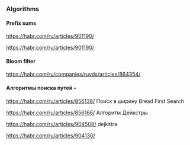 ### Algorithms

#### Prefix sums 

https://habr.com/ru/articles/901190/

https://habr.com/ru/articles/901190/


#### Bloom filter

https://habr.com/ru/companies/ruvds/articles/864354/

#### Алгоритмы поиска путей - 


https://habr.com/ru/articles/856138/ Поиск в ширину Bread First Search

https://habr.com/ru/articles/856166/  Алгоритм Дейкстры

https://habr.com/ru/articles/904508/ dejkstra



https://habr.com/ru/articles/904130/
